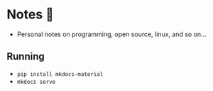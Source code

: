 # Notes 📔

- Personal notes on programming, open source, linux, and so on...

## Running

- `pip install mkdocs-material`
- `mkdocs serve`
